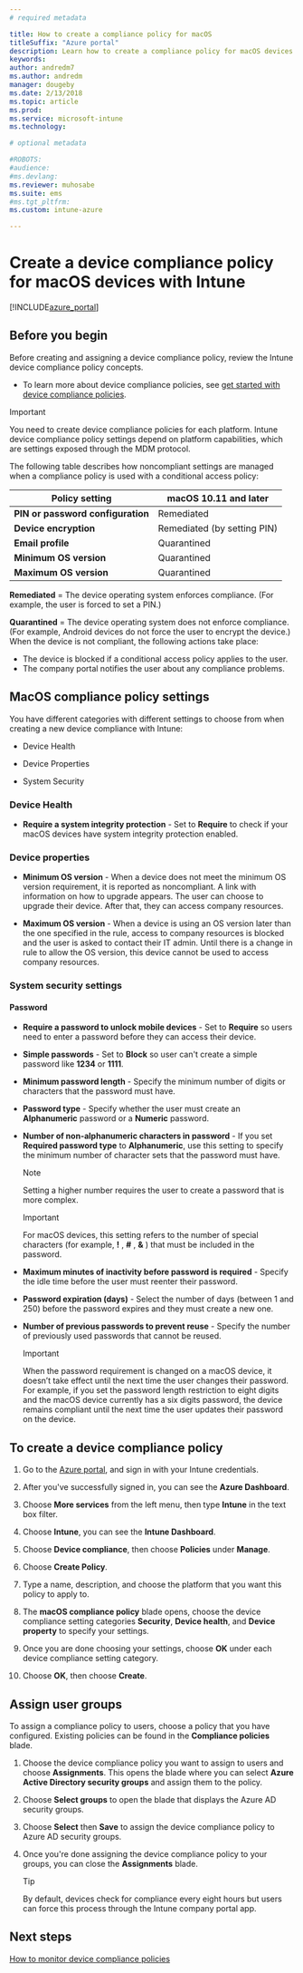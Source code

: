 ```yaml
---
# required metadata

title: How to create a compliance policy for macOS
titleSuffix: "Azure portal"
description: Learn how to create a compliance policy for macOS devices.
keywords:
author: andredm7
ms.author: andredm
manager: dougeby
ms.date: 2/13/2018
ms.topic: article
ms.prod:
ms.service: microsoft-intune
ms.technology:

# optional metadata

#ROBOTS:
#audience:
#ms.devlang:
ms.reviewer: muhosabe
ms.suite: ems
#ms.tgt_pltfrm:
ms.custom: intune-azure

---
```


# Create a device compliance policy for macOS devices with Intune


[!INCLUDE[azure_portal](./includes/azure_portal.md)]

## Before you begin

Before creating and assigning a device compliance policy, review the Intune device compliance policy concepts.

- To learn more about device compliance policies, see [get started with device compliance policies](device-compliance.md).

> [!IMPORTANT]
> You need to create device compliance policies for each platform. Intune device compliance policy settings depend on platform capabilities, which are settings exposed through the MDM protocol.

The following table describes how noncompliant settings are managed when a compliance policy is used with a conditional access policy:


| Policy setting | macOS 10.11 and later |
| --- | --- |
| **PIN or password configuration** | Remediated |   
| **Device encryption** | Remediated (by setting PIN) |
| **Email profile** | Quarantined |
|**Minimum OS version** | Quarantined |
| **Maximum OS version** | Quarantined |  


**Remediated** = The device operating system enforces compliance. (For example, the user is forced to set a PIN.)

**Quarantined** = The device operating system does not enforce compliance. (For example, Android devices do not force the user to encrypt the device.) When the device is not compliant, the following actions take place:

- The device is blocked if a conditional access policy applies to the user.
- The company portal notifies the user about any compliance problems.

## MacOS compliance policy settings

You have different categories with different settings to choose from when creating a new device compliance with Intune:

- Device Health

- Device Properties

- System Security

### Device Health

- **Require a system integrity protection** - Set to **Require** to check if your macOS devices have system integrity protection enabled.

### Device properties

- **Minimum OS version** - When a device does not meet the minimum OS version requirement, it is reported as noncompliant. A link with information on how to upgrade appears. The user can choose to upgrade their device. After that, they can access company resources.

- **Maximum OS version** - When a device is using an OS version later than the one specified in the rule, access to company resources is blocked and the user is asked to contact their IT admin. Until there is a change in rule to allow the OS version, this device cannot be used to access company resources.

### System security settings

#### Password

- **Require a password to unlock mobile devices** - Set to **Require** so users need to enter a password before they can access their device.

- **Simple passwords** - Set to **Block** so user can't create a simple password like **1234** or **1111**.

- **Minimum password length** - Specify the minimum number of digits or characters that the password must have.

- **Password type** - Specify whether the user must create an **Alphanumeric** password or a **Numeric** password.

- **Number of non-alphanumeric characters in password** - If you set **Required password type** to **Alphanumeric**, use this setting to specify the minimum number of character sets that the password must have. 

	> [!NOTE]
	> Setting a higher number requires the user to create a password that is more complex.

	> [!IMPORTANT]
	> For macOS devices, this setting refers to the number of special characters (for example, **!** , **#** , **&amp;** ) that must be included in the password.

- **Maximum minutes of inactivity before password is required** - Specify the idle time before the user must reenter their password.

- **Password expiration (days)** - Select the number of days (between 1 and 250) before the password expires and they must create a new one.

- **Number of previous passwords to prevent reuse** - Specify the number of previously used passwords that cannot be reused.

	> [!IMPORTANT]
	> When the password requirement is changed on a macOS device, it doesn’t take effect until the next time the user changes their password. For example, if you set the password length restriction to eight digits and the macOS device currently has a six digits password, the device remains compliant until the next time the user updates their password on the device.

## To create a device compliance policy

1. Go to the [Azure portal](https://portal.azure.com), and sign in with your Intune credentials.

2. After you've successfully signed in, you can see the **Azure Dashboard**.

3. Choose **More services** from the left menu, then type **Intune** in the text box filter.

4. Choose **Intune**, you can see the **Intune Dashboard**.

5. Choose **Device compliance**, then choose **Policies** under **Manage**.

6. Choose **Create Policy**.

7. Type a name, description, and choose the platform that you want this policy to apply to.

8. The **macOS compliance policy** blade opens, choose the device compliance setting categories **Security**, **Device health**, and **Device property** to specify your settings.

10. Once you are done choosing your settings, choose **OK** under each device compliance setting category.

11. Choose **OK**, then choose **Create**.

## Assign user groups

To assign a compliance policy to users, choose a policy that you have configured. Existing policies can be found in the **Compliance policies** blade.

1. Choose the device compliance policy you want to assign to users and choose **Assignments**. This opens the blade where you can select **Azure Active Directory security groups** and assign them to the policy.

2. Choose **Select groups** to open the blade that displays the Azure AD security groups.

3. Choose **Select** then **Save** to assign the device compliance policy to Azure AD security groups.

4. Once you're done assigning the device compliance policy to your groups, you can close the **Assignments** blade.

	> [!TIP]
	> By default, devices check for compliance every eight hours but users can force this process through the Intune company portal app.

## Next steps

[How to monitor device compliance policies](compliance-policy-monitor.md)
